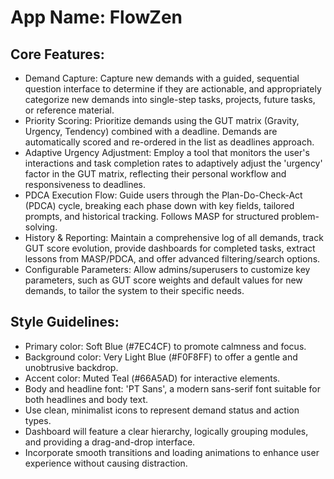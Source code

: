# **App Name**: FlowZen

## Core Features:

- Demand Capture: Capture new demands with a guided, sequential question interface to determine if they are actionable, and appropriately categorize new demands into single-step tasks, projects, future tasks, or reference material.
- Priority Scoring: Prioritize demands using the GUT matrix (Gravity, Urgency, Tendency) combined with a deadline. Demands are automatically scored and re-ordered in the list as deadlines approach.
- Adaptive Urgency Adjustment: Employ a tool that monitors the user's interactions and task completion rates to adaptively adjust the 'urgency' factor in the GUT matrix, reflecting their personal workflow and responsiveness to deadlines.
- PDCA Execution Flow: Guide users through the Plan-Do-Check-Act (PDCA) cycle, breaking each phase down with key fields, tailored prompts, and historical tracking. Follows MASP for structured problem-solving.
- History & Reporting: Maintain a comprehensive log of all demands, track GUT score evolution, provide dashboards for completed tasks, extract lessons from MASP/PDCA, and offer advanced filtering/search options.
- Configurable Parameters: Allow admins/superusers to customize key parameters, such as GUT score weights and default values for new demands, to tailor the system to their specific needs.

## Style Guidelines:

- Primary color: Soft Blue (#7EC4CF) to promote calmness and focus.
- Background color: Very Light Blue (#F0F8FF) to offer a gentle and unobtrusive backdrop.
- Accent color: Muted Teal (#66A5AD) for interactive elements.
- Body and headline font: 'PT Sans', a modern sans-serif font suitable for both headlines and body text.
- Use clean, minimalist icons to represent demand status and action types.
- Dashboard will feature a clear hierarchy, logically grouping modules, and providing a drag-and-drop interface.
- Incorporate smooth transitions and loading animations to enhance user experience without causing distraction.